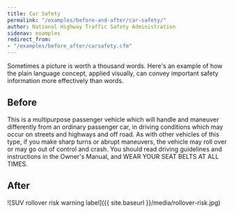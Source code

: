 ```yaml
---
title: Car Safety
permalink: "/examples/before-and-after/car-safety/"
author: National Highway Traffic Safety Administration
sidenav: examples
redirect_from:
- "/examples/before_after/carsafety.cfm"
---
```


Sometimes a picture is worth a thousand words. Here's an example of how the plain language concept, applied visually, can convey important safety information more effectively than words.

## Before

<div class="example-container">

This is a multipurpose passenger vehicle which will handle and maneuver differently from an ordinary passenger car, in driving conditions which may occur on streets and highways and off road. As with other vehicles of this type, if you make sharp turns or abrupt maneuvers, the vehicle may roll over or may go out of control and crash. You should read driving guidelines and instructions in the Owner's Manual, and WEAR YOUR SEAT BELTS AT ALL TIMES.

</div>

## After

<div class="example-container center">

![SUV rollover risk warning label]({{ site.baseurl }}/media/rollover-risk.jpg)

</div>
